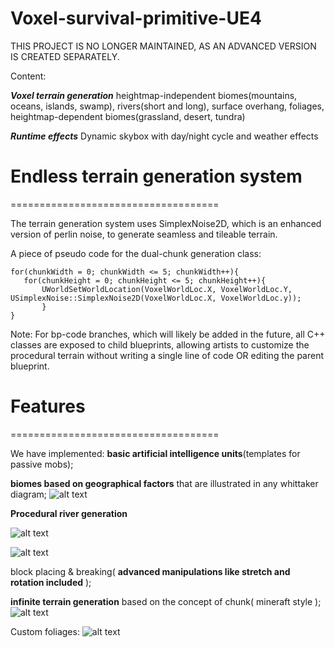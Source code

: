 # Voxel-survival-primitive-UE4

THIS PROJECT IS NO LONGER MAINTAINED, AS AN ADVANCED VERSION IS CREATED SEPARATELY.

Content:

***Voxel terrain generation***
heightmap-independent biomes(mountains, oceans, islands, swamp), rivers(short and long), surface overhang, foliages, heightmap-dependent biomes(grassland, desert, tundra)

***Runtime effects***
Dynamic skybox with day/night cycle and weather effects

# Endless terrain generation system

====================================

The terrain generation system uses SimplexNoise2D, which is an enhanced version of perlin noise, to generate seamless and tileable terrain.

A piece of pseudo code for the dual-chunk generation class:
```
for(chunkWidth = 0; chunkWidth <= 5; chunkWidth++){
   for(chunkHeight = 0; chunkHeight <= 5; chunkHeight++){
       UWorldSetWorldLocation(VoxelWorldLoc.X, VoxelWorldLoc.Y, USimplexNoise::SimplexNoise2D(VoxelWorldLoc.X, VoxelWorldLoc.y));
       }
}
```
       
Note: For bp-code branches, which will likely be added in the future, all C++ classes are exposed to child blueprints, allowing artists to customize the procedural terrain without writing a single line of code OR editing the parent blueprint.

# Features

====================================

We have implemented: 
**basic artificial intelligence units**(templates for passive mobs);

**biomes based on geographical factors** that are illustrated in any whittaker diagram;
![alt text](https://i1.wp.com/cplusplusgametricks.files.wordpress.com/2017/12/screen-shot-2017-12-12-at-4-27-05-pm.png?ssl=1&w=450)

**Procedural river generation**


![alt text](https://i2.wp.com/cplusplusgametricks.files.wordpress.com/2017/12/screen-shot-2017-12-10-at-7-44-37-pm.png?ssl=1&w=450)

![alt text](https://i1.wp.com/cplusplusgametricks.files.wordpress.com/2017/12/screen-shot-2017-12-11-at-9-24-47-pm.png?ssl=1&w=450)

block placing & breaking( **advanced manipulations like stretch and rotation included** );

**infinite terrain generation** based on the concept of chunk( mineraft style );
![alt text](https://cplusplusgametricks.files.wordpress.com/2017/06/screen-shot-2017-06-03-at-11-53-39-pm.png?w=880&h=612)

Custom foliages:
![alt text](https://cplusplusgametricks.files.wordpress.com/2017/06/screen-shot-2017-06-04-at-10-10-51-pm1.png?w=1352)

       

          

